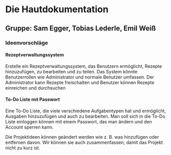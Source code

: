 # Die Hautdokumentation

## Gruppe: Sam Egger, Tobias Lederle, Emil Weiß

### Ideenvorschläge

#### Rezeptverwaltungssystem
Erstelle ein Rezeptverwaltungssystem, das Benutzern ermöglicht, Rezepte hinzuzufügen, zu bearbeiten und zu teilen. Das System könnte Benutzerrollen wie Administrator und normale Benutzer umfassen. Der Administrator kann Rezepte freischalten und Benutzer können Rezepte einreichen und durchsuchen

#### To-Do Liste mit Passwort
Eine To-Do Liste, die viele verschiedene Aufgabentypen hat und ermöglicht, Ausgaben hinzuzufügen und auch zu bearbeiten. Man soll sich in die To-Do Liste einloggen können mit einem Passwort, das man ändern und den Account sperren kann.

Die Projektideen können geändert werden wie z. B. was hinzufügen oder entfernen davon. Wir können sie auch zusammenfassen, damit das Projekt nicht zu kurz ist.


